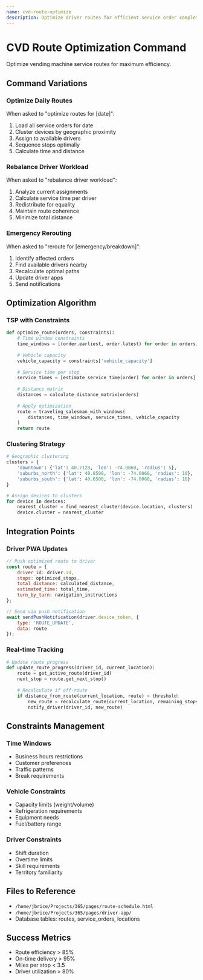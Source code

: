 ```yaml
---
name: cvd-route-optimize
description: Optimize driver routes for efficient service order completion, including stop sequencing, time windows, and vehicle capacity constraints
---
```


# CVD Route Optimization Command

Optimize vending machine service routes for maximum efficiency.

## Command Variations

### Optimize Daily Routes
When asked to "optimize routes for [date]":
1. Load all service orders for date
2. Cluster devices by geographic proximity
3. Assign to available drivers
4. Sequence stops optimally
5. Calculate time and distance

### Rebalance Driver Workload
When asked to "rebalance driver workload":
1. Analyze current assignments
2. Calculate service time per driver
3. Redistribute for equality
4. Maintain route coherence
5. Minimize total distance

### Emergency Rerouting
When asked to "reroute for [emergency/breakdown]":
1. Identify affected orders
2. Find available drivers nearby
3. Recalculate optimal paths
4. Update driver apps
5. Send notifications

## Optimization Algorithm

### TSP with Constraints
```python
def optimize_route(orders, constraints):
    # Time window constraints
    time_windows = [(order.earliest, order.latest) for order in orders]
    
    # Vehicle capacity
    vehicle_capacity = constraints['vehicle_capacity']
    
    # Service time per stop
    service_times = [estimate_service_time(order) for order in orders]
    
    # Distance matrix
    distances = calculate_distance_matrix(orders)
    
    # Apply optimization
    route = traveling_salesman_with_windows(
        distances, time_windows, service_times, vehicle_capacity
    )
    return route
```

### Clustering Strategy
```python
# Geographic clustering
clusters = {
    'downtown': {'lat': 40.7128, 'lon': -74.0060, 'radius': 5},
    'suburbs_north': {'lat': 40.8500, 'lon': -74.0060, 'radius': 10},
    'suburbs_south': {'lat': 40.6500, 'lon': -74.0060, 'radius': 10}
}

# Assign devices to clusters
for device in devices:
    nearest_cluster = find_nearest_cluster(device.location, clusters)
    device.cluster = nearest_cluster
```

## Integration Points

### Driver PWA Updates
```javascript
// Push optimized route to driver
const route = {
    driver_id: driver.id,
    stops: optimized_stops,
    total_distance: calculated_distance,
    estimated_time: total_time,
    turn_by_turn: navigation_instructions
};

// Send via push notification
await sendPushNotification(driver.device_token, {
    type: 'ROUTE_UPDATE',
    data: route
});
```

### Real-time Tracking
```python
# Update route progress
def update_route_progress(driver_id, current_location):
    route = get_active_route(driver_id)
    next_stop = route.get_next_stop()
    
    # Recalculate if off-route
    if distance_from_route(current_location, route) > threshold:
        new_route = recalculate_route(current_location, remaining_stops)
        notify_driver(driver_id, new_route)
```

## Constraints Management

### Time Windows
- Business hours restrictions
- Customer preferences
- Traffic patterns
- Break requirements

### Vehicle Constraints
- Capacity limits (weight/volume)
- Refrigeration requirements
- Equipment needs
- Fuel/battery range

### Driver Constraints
- Shift duration
- Overtime limits
- Skill requirements
- Territory familiarity

## Files to Reference
- `/home/jbrice/Projects/365/pages/route-schedule.html`
- `/home/jbrice/Projects/365/pages/driver-app/`
- Database tables: routes, service_orders, locations

## Success Metrics
- Route efficiency > 85%
- On-time delivery > 95%
- Miles per stop < 3.5
- Driver utilization > 80%